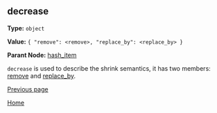 decrease
----------

**Type:** `object`

**Value:** `{ "remove": <remove>, "replace_by": <replace_by> }`

**Parant Node:** [hash_item](hash_item.md)

`decrease` is used to describe the shrink semantics, it has two members: [remove](remove.md) and [replace_by](replace_by.md).  

[Previous page](../table.md)

[Home](../../../index.md)